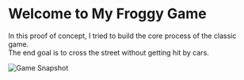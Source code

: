 # Welcome to My Froggy Game

In this proof of concept, I tried to build the core process of the classic game.  
The end goal is to cross the street without getting hit by cars.

![Game Snapshot](snapshot.png)